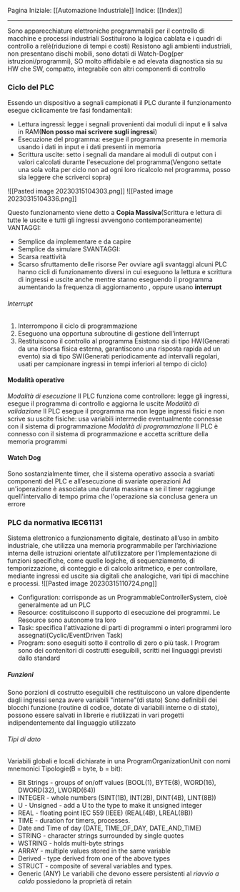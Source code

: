 Pagina Iniziale: [[Automazione Industriale]]
Indice: [[Index]]

---
Sono apparecchiature elettroniche programmabili per il controllo di macchine e processi industriali
Sostituirono la logica cablata e i quadri di controllo a relè(riduzione di tempi e costi)
Resistono agli ambienti industriali, non presentano dischi mobili, sono dotati di Watch-Dog(per istruzioni/programmi), SO molto affidabile e ad elevata diagnostica sia su HW che SW, compatto, integrabile con altri componenti di controllo

### Ciclo del PLC
Essendo un dispositivo a segnali campionati il PLC durante il funzionamento esegue ciclicamente tre fasi fondamentali:
- Lettura ingressi: legge i segnali provenienti dai moduli di input e  li salva in RAM(**Non posso mai scrivere sugli ingressi**)
- Esecuzione del programma: esegue il programma presente in memoria usando i dati in input e i dati presenti in memoria
- Scrittura uscite: setto i segnali da mandare ai moduli di output con i valori calcolati durante l'esecuzione del programma(Vengono settate una sola volta per ciclo non ad ogni loro ricalcolo nel programma, posso sia leggere che scriverci sopra)

![[Pasted image 20230315104303.png]]
![[Pasted image 20230315104336.png]]

Questo funzionamento viene detto a **Copia Massiva**(Scrittura e lettura di tutte le uscite e tutti gli ingressi avvengono contemporaneamente)
VANTAGGI:
- Semplice da implementare e da capire
- Semplice da simulare
SVANTAGGI:
- Scarsa reattività
- Scarso sfruttamento delle risorse
Per ovviare agli svantaggi alcuni PLC hanno cicli di funzionamento diversi in cui eseguono la lettura e scrittura di ingressi e uscite anche mentre stanno eseguendo il programma aumentando la frequenza di aggiornamento , oppure usano **interrupt**

###### Interrupt
1. Interrompono il ciclo di programmazione
2. Eseguono una opportuna subroutine di gestione dell'interrupt
3. Restituiscono il controllo al programma
Esistono sia di tipo HW(Generati da una risorsa fisica esterna, garantiscono una risposta rapida ad un evento) sia di tipo SW(Generati periodicamente ad intervalli regolari, usati per campionare ingressi in tempi inferiori al tempo di ciclo)

#### Modalità operative
*Modalità di esecuzione*
Il PLC funziona come controllore: legge gli ingressi, esegue il programma di controllo e aggiorna le uscite
*Modalità di validazione*
Il PLC esegue il programma ma non legge ingressi fisici e non scrive su uscite fisiche: usa variabili intermedie eventualmente connesse con il sistema di programmazione
*Modalità di programmazione*
Il PLC è connesso con il sistema di programmazione e accetta scritture della memoria programmi

#### Watch Dog
Sono sostanzialmente timer, che il sistema operativo associa a svariati componenti del PLC e all’esecuzione di svariate operazioni
Ad un'ioperazione è associata una durata massima e se il timer raggiunge quell'intervallo di tempo prima che l'operazione sia conclusa genera un errore

### PLC da normativa IEC61131
Sistema elettronico a funzionamento digitale, destinato all’uso in ambito industriale, che utilizza una memoria programmabile per l’archiviazione interna delle istruzioni orientate all’utilizzatore per l’implementazione di  funzioni specifiche, come quelle logiche, di sequenziamento, di  temporizzazione, di conteggio e di calcolo aritmetico, e per controllare,  mediante ingressi ed uscite sia digitali che analogiche, vari tipi di macchine e processi.
![[Pasted image 20230315110724.png]]
- Configuration: corrisponde as un ProgrammableControllerSystem, cioè generalmente ad un PLC
- Resource: costituiscono il supporto di esecuzione dei programmi. Le Resource sono autonome tra loro
- Task: specifica l'attivazione di parti di programmi o interi programmi loro assegnati(Cyclic/EventDriven Task)
- Program: sono eseguiti sotto il controllo di zero o più task. I Program sono dei contenitori di costrutti eseguibili, scritti nei linguaggi previsti dallo standard
##### Funzioni
Sono porzioni di costrutto eseguibili che restituiscono un valore dipendente dagli ingressi senza avere variabili "interne"(di stato)
Sono definibili dei blocchi funzione (routine di codice, dotate di variabili interne o di stato), possono essere salvati in librerie e riutilizzati in vari progetti indipendentemente dal linguaggio utilizzato
###### Tipi di dato
Variabili globali e locali dichiarate in una ProgramOrganizationUnit con nomi mnemonici
Tipologie(B = byte, b = bit):
- Bit Strings - groups of on/off values (BOOL(1), BYTE(8), WORD(16), DWORD(32), LWORD(64))
- INTEGER - whole numbers (SINT(1B), INT(2B), DINT(4B), LINT(8B))  
- U - Unsigned - add a U to the type to make it unsigned integer  
- REAL - floating point IEC 559 (IEEE) (REAL(4B), LREAL(8B))  
- TIME - duration for timers, processes.  
- Date and Time of day (DATE, TIME_OF_DAY, DATE_AND_TIME)  
- STRING - character strings surrounded by single quotes
- WSTRING - holds multi-byte strings  
- ARRAY - multiple values stored in the same variable  
- Derived - type derived from one of the above types  
- STRUCT - composite of several variables and types.  
- Generic (ANY)
Le variabili che devono essere persistenti al *riavvio a caldo* possiedono la proprietà di retain 

